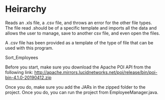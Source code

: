 # Heirarchy
Reads an .xls file, a .csv file, and throws an error for the other file types. The file read .should be of a specific template and imports all the data and allows the user to manage, save to another csv file, and even open the files. 

A .csv file has been provided as a template of the type of file that can be used with this program.

Sort_Employees

Before you start, make sure you download the Apache POI API from the following link:
http://apache.mirrors.lucidnetworks.net/poi/release/bin/poi-bin-4.1.0-20190412.zip

Once you do, make sure you add the JARs in the zipped folder to the project. Once you do, you can run the project from EmployeeManager.java.
